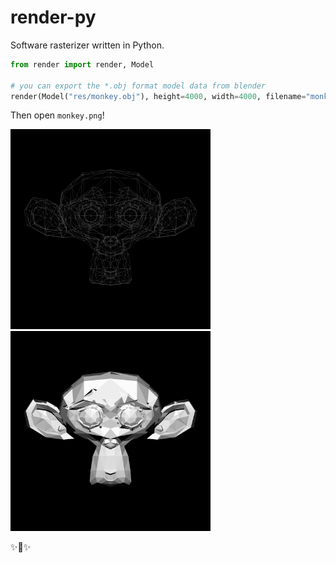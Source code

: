 # render-py

Software rasterizer written in Python.

```python
from render import render, Model

# you can export the *.obj format model data from blender
render(Model("res/monkey.obj"), height=4000, width=4000, filename="monkey.png")
```

Then open `monkey.png`!


<img src="./monkey.png" alt="monkey" width="320" height="320">

<img src="./monkey_light.png" alt="monkey" width="320" height="320">

 ✨🍰✨
